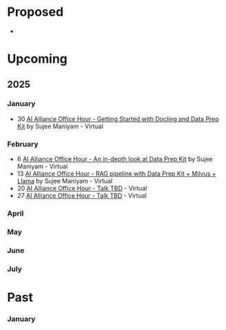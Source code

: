 # Proposed
*

# Upcoming

## 2025

### January
* 30 [AI Alliance Office Hour - Getting Started with Docling and Data Prep Kit](http://meetup.com/ibm-developer-sf-bay-area-meetup/)  by Sujee Maniyam - Virtual

### February
* 6 [AI Alliance Office Hour - An in-depth look at Data Prep Kit](https://www.meetup.com/ibm-developer-sf-bay-area-meetup/events/305887916/) by Sujee Maniyam - Virtual
* 13 [AI Alliance Office Hour - RAG pipeline with Data Prep Kit + Milvus + Llama](https://www.meetup.com/ibm-developer-sf-bay-area-meetup/events/305888517/) by Sujee Maniyam - Virtual
* 20 [AI Alliance Office Hour - Talk TBD]() - Virtual
* 27 [AI Alliance Office Hour - Talk TBD]() - Virtual

### April

### May

### June

### July

# Past

### January
 


